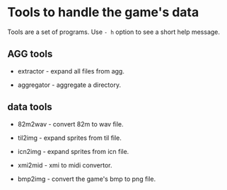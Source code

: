 # Tools to handle the game's data

Tools are a set of programs. Use `- h` option to see a short help message. 

## AGG tools

* extractor   - expand all files from agg.

* aggregator  - aggregate a directory.

## data tools

* 82m2wav     - convert 82m to wav file.

* til2img     - expand sprites from til file.

* icn2img     - expand sprites from icn file.

* xmi2mid     - xmi to midi convertor.

* bmp2img     - convert the game's bmp to png file.
